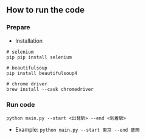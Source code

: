 ## How to run the code
### Prepare
* Installation
```shell
# selenium
pip pip install selenium

# beautifulsoup 
pip install beautifulsoup4

# chrome driver
brew install --cask chromedriver
```

### Run code
```shell
python main.py --start <出発駅> --end <到着駅>

```
* Example: `python main.py --start 東京 --end 盛岡`